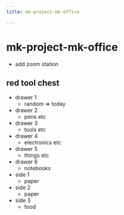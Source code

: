 ```yaml
---
title: mk-project-mk-office

---
```


# mk-project-mk-office

- add zoom station

## red tool chest

- drawer 1
    - random => today
- drawer 2
    - pens etc
- drawer 3
    - tools etc
- drawer 4
    - electronics etc
- drawer 5
    - things etc
- drawer 6
    - notebooks
- side 1
    - paper
- side 2
    - paper
- side 3
    - food